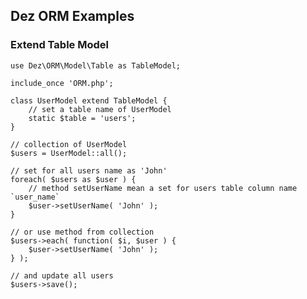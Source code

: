 ## Dez ORM Examples

### Extend Table Model

    use Dez\ORM\Model\Table as TableModel;

    include_once 'ORM.php';

    class UserModel extend TableModel {
        // set a table name of UserModel
        static $table = 'users';
    }

    // collection of UserModel
    $users = UserModel::all();

    // set for all users name as 'John'
    foreach( $users as $user ) {
        // method setUserName mean a set for users table column name `user_name`
        $user->setUserName( 'John' );
    }

    // or use method from collection
    $users->each( function( $i, $user ) {
        $user->setUserName( 'John' );
    } );

    // and update all users
    $users->save();